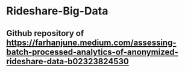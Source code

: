 # Rideshare-Big-Data
## Github repository of https://farhanjune.medium.com/assessing-batch-processed-analytics-of-anonymized-rideshare-data-b02323824530
